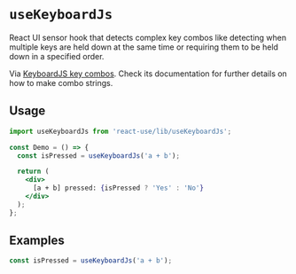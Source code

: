 # `useKeyboardJs`

React UI sensor hook that detects complex key combos like detecting when
multiple keys are held down at the same time or requiring them to be held down in a specified order.

Via [KeyboardJS key combos](https://github.com/RobertWHurst/KeyboardJS).
Check its documentation for further details on how to make combo strings.


## Usage

```jsx
import useKeyboardJs from 'react-use/lib/useKeyboardJs';

const Demo = () => {
  const isPressed = useKeyboardJs('a + b');

  return (
    <div>
      [a + b] pressed: {isPressed ? 'Yes' : 'No'}
    </div>
  );
};
```


## Examples

```js
const isPressed = useKeyboardJs('a + b');
```
